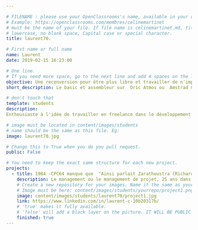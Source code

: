 ```yaml
---

# FILENAME : please use your OpenClassrooms's name, available in your url.
# Example: https://openclassrooms.com/membres/celinemartinet
# must be the name of your file. If file name is celinemartinet.md, title is celinemartinet.
# lowercase, no blank space, Capital case or special character.
title: laurent70.

# First name or full name
name: Laurent
date: 2019-02-15 16:23:00

# One line.
# If you need more space, go to the next line and add 4 spaces on the left, as in 'description'.
objective: Une reconversion pour être plus libre et travailler de n'importe 'ou.
short_description: Le basic et assembleur sur  Oric Atmos ou  Amstrad CPC64 c'est bien mais bon..  allez en route pourJava JEE.

# don't touch that
template: students
description:
Enthousiaste à l'idée de travailler en freelance dans le développement et l'architecture JEE/Spring

# image must be located in content/images/students
# name should be the same as this file. Eg:
image: laurent70.jpg

# Change this to True when you do you pull request.
public: False

# You need to keep the exact same structure for each new project.
projects:
  - title: 1984 -CPC64 manque que  "Ainsi parlait Zarathoustra (Richard Strauss)"
    description: Le management ou le management de projet, 25 ans dans ces deux job rôles. Il est temps d'aller à l'essentiel -> le dev.
    # Create a new repository for your images. Name it the same as your nickname and profile picture.
    # Image must be here: content/images/students/yourrepo/project1.png
    image: content/images/students/laurent70/project1.jpg
    link: https://www.linkedin.com/in/laurent-c-10b20317b/
    # 'true' makes it fully available.
    # 'false' will add a black layer on the picture. IT WILL BE PUBLIC!
    finished: true
---
```


